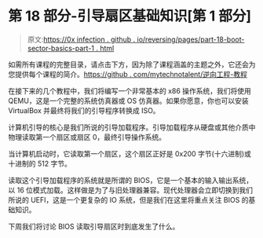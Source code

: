# 第 18 部分-引导扇区基础知识[第 1 部分]

> 原文:[https://0x infection . github . io/reversing/pages/part-18-boot-sector-basics-part-1 . html](https://0xinfection.github.io/reversing/pages/part-18-boot-sector-basics-part-1.html)

如需所有课程的完整目录，请点击下方，因为除了课程涵盖的主题之外，它还会为您提供每个课程的简介。[https://github . com/mytechnotalent/逆向工程-教程](https://github.com/mytechnotalent/Reverse-Engineering-Tutorial)

在接下来的几个教程中，我们将编写一个非常基本的 x86 操作系统，我们将使用 QEMU，这是一个完整的系统仿真器或 OS 仿真器。如果你愿意，你也可以安装 VirtualBox 并最终将我们的引导程序转换成 ISO。

计算机引导的核心是我们所说的引导加载程序。引导加载程序从硬盘或其他介质中物理读取第一个扇区或扇区 0，最终引导操作系统。

当计算机启动时，它读取第一个扇区，这个扇区正好是 0x200 字节(十六进制)或十进制的 512 字节。

读取这个引导加载程序的系统就是所谓的 BIOS，它是一个基本的输入输出系统，以 16 位模式加载。这样做是为了与旧处理器兼容。现代处理器会立即切换到我们所说的 UEFI，这是一个更复杂的 IO 系统，但是我们在这里将重点关注 BIOS 的基础知识。

下周我们将讨论 BIOS 读取引导扇区时到底发生了什么。